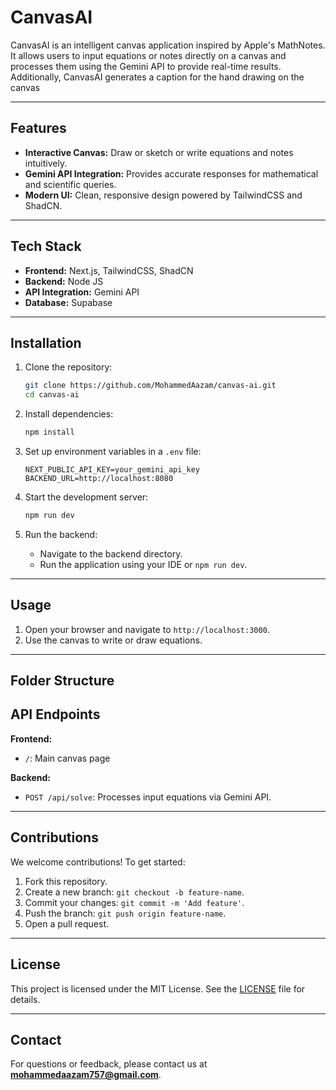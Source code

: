 # CanvasAI

CanvasAI is an intelligent canvas application inspired by Apple's MathNotes. It allows users to input equations or notes directly on a canvas and processes them using the Gemini API to provide real-time results. Additionally, CanvasAI generates a caption for the hand drawing on the canvas

---

## Features

- **Interactive Canvas:** Draw or sketch or write equations and notes intuitively.
- **Gemini API Integration:** Provides accurate responses for mathematical and scientific queries.
- **Modern UI:** Clean, responsive design powered by TailwindCSS and ShadCN.

---

## Tech Stack

- **Frontend:** Next.js, TailwindCSS, ShadCN
- **Backend:** Node JS
- **API Integration:** Gemini API
- **Database:** Supabase

---

## Installation

1. Clone the repository:
   ```bash
   git clone https://github.com/MohammedAazam/canvas-ai.git
   cd canvas-ai
   ```

2. Install dependencies:
   ```bash
   npm install
   ```

3. Set up environment variables in a `.env` file:
   ```env
   NEXT_PUBLIC_API_KEY=your_gemini_api_key
   BACKEND_URL=http://localhost:8080
   ```

4. Start the development server:
   ```bash
   npm run dev
   ```

5. Run the backend:
   - Navigate to the backend directory.
   - Run the application using your IDE or `npm run dev`.

---

## Usage

1. Open your browser and navigate to `http://localhost:3000`.
2. Use the canvas to write or draw equations.
---

## Folder Structure


## API Endpoints

**Frontend:**
- `/`: Main canvas page

**Backend:**
- `POST /api/solve`: Processes input equations via Gemini API.

---

## Contributions

We welcome contributions! To get started:
1. Fork this repository.
2. Create a new branch: `git checkout -b feature-name`.
3. Commit your changes: `git commit -m 'Add feature'`.
4. Push the branch: `git push origin feature-name`.
5. Open a pull request.

---

## License

This project is licensed under the MIT License. See the [LICENSE](./LICENSE) file for details.

---

## Contact

For questions or feedback, please contact us at **mohammedaazam757@gmail.com**.
